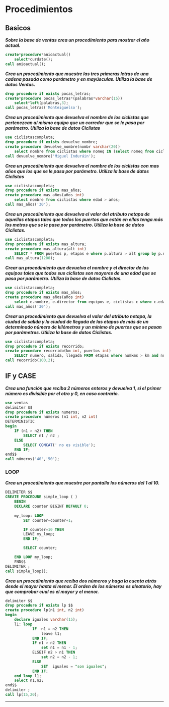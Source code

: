 # Procedimientos
## Basicos
***Sobre la base de ventas crea un procedimiento para mostrar el año actual.***
```sql
create*procedure*anioactual()
    select*curdate();
call anioactual();
```
***Crea un procedimiento que muestre las tres primeras letras de una cadena pasada como parámetro y en mayúsculas. Utiliza la base de datos Ventas.***
```sql
drop procedure if exists pocas_letras;
create*procedure pocas_letras*(palabras*varchar(15))
    select*left(palabras,3);
call pocas_letras('Monteiguelso');
```
***Crea un procedimiento que devuelva el nombre de los ciclistas que pertenezcan al mismo equipo que un corredor que se le pasa por parámetro. Utiliza la base de datos Ciclistas***
```sql
use ciclistascompleta;
drop procedure if exists devuelve_nombre;
create procedure devuelve_nombre(nombr varchar(20))
    select nombre from ciclistas where nomeq IN (select nomeq from ciclistas where nombre like nombr);
call devuelve_nombre('Miguel Induráin'); 
```
***Crea un procedimiento que devuelva el nombre de los ciclistas con mas años que los que se le pasa por parámetro. Utiliza la base de datos Ciclistas***
```sql
use ciclistascompleta;
drop procedure if exists mas_años;
create procedure mas_años(años int)
    select nombre from ciclistas where edad > años;
call mas_años('30');
```
***Crea un procedimiento que devuelva  el valor del atributo netapa de aquellas etapas tales que todos los puertos que están en ellas tenga más los metros que se le pasa por parámetro. Utiliza la base de datos Ciclistas.***
```sql
use ciclistascompleta;
drop procedure if exists mas_altura;
create procedure mas_altura(alt int)
    SELECT * FROM puertos p, etapas e where p.altura > alt group by p.nombre;
call mas_altura(1200); 
```
***Crear un procedimiento que devuelva el nombre y el director de los equipos tales que todos sus ciclistas son mayores de una edad que se pasa por parámetro. Utiliza la base de datos Ciclistas.***
```sql
use ciclistascompleta;
drop procedure if exists mas_años;
create procedure mas_años(años int)
    select e.nombre, e.director from equipos e, ciclistas c where c.edad > años;
call mas_años('30'); 
```
***Crear un procedimiento que devuelva el valor del atributo netapa, la ciudad de salida y la ciudad de llegada de las etapas de más de un determinado número de kilómetros  y   un mínimo de puertos que se pasan por parámetros.  Utiliza la base de datos Ciclistas.***
```sql
use ciclistascompleta;
drop procedure if exists recorrido;
create procedure recorrido(km int, puertos int)
    SELECT numero, salida, llegada FROM etapas where numkms > km and numero > puertos;
call recorrido(100,2);
```
## IF y CASE
***Crea una función que reciba 2 números enteros y devuelva 1, si el primer número es divisible por el otro y 0, en caso contrario.***
```sql
use ventas
delimiter $$
drop procedure if exists numeros;
create procedure números (n1 int, n2 int)
DETERMINISTIC
begin 
    IF (n1 > n2) THEN 
        SELECT n1 / n2 ;
    ELSE 
        SELECT CONCAT(' no es visible');
    END IF;
end$$
call números('40','50');
```
### LOOP
***Crea un procedimiento que muestre por pantalla los números del 1 al 10.***
```sql
DELIMITER $$
CREATE PROCEDURE simple_loop ( )
    BEGIN
    DECLARE counter BIGINT DEFAULT 0;
    
    my_loop: LOOP
        SET counter=counter+1;

        IF counter=10 THEN
        LEAVE my_loop;
        END IF;

        SELECT counter;

    END LOOP my_loop;
    END$$
DELIMITER ;
call simple_loop();
```
***Crea un procedimiento que reciba dos números y haga la cuenta atrás desde el mayor hasta el menor. El orden de los números es aleatorio, hay que comprobar cual es el mayor y el menor.***
```sql
delimiter $$
drop procedure if exists lp $$
create procedure lp(n1 int, n2 int)
begin
	declare iguales varchar(15);
	l1: loop
    		IF  n1 = n2 THEN 
				leave l1;
			END IF;
			IF n1 > n2 THEN 
				set n1 = n1 - 1;
			ELSEIF n2 > n1 THEN
				set n2 = n2 - 1;
			ELSE
				SET  iguales = "son iguales";
			END IF;
	end loop l1;
    select n1,n2;
end$$
delimiter ;
call lp(15,20);
```
***